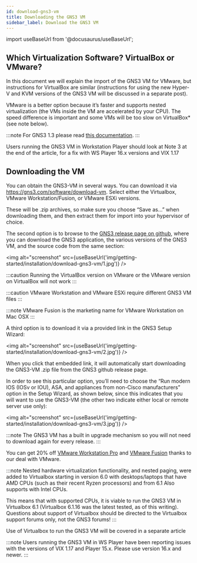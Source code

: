 ```yaml
---
id: download-gns3-vm
title: Downloading the GNS3 VM
sidebar_label: Download the GNS3 VM
---
```


import useBaseUrl from '@docusaurus/useBaseUrl';

## Which Virtualization Software? VirtualBox or VMware?
In this document we will explain the import of the GNS3 VM for VMware, but instructions for VirtualBox are similar (instructions for using the new Hyper-V and KVM versions of the GNS3 VM will be discussed in a separate post).

VMware is a better option because it’s faster and supports nested virtualization (the VMs inside the VM are accelerated by your CPU). The speed difference is important and some VMs will be too slow on VirtualBox* (see note below).

:::note
For GNS3 1.3 please read [this documentation](download-32-bit).
:::

Users running the GNS3 VM in Workstation Player should look at Note 3 at the end of the article, for a fix with WS Player 16.x versions and VIX 1.17

## Downloading the VM

You can obtain the GNS3-VM in several ways. You can download it via https://gns3.com/software/download-vm. Select either the Virtualbox, VMware Workstation/Fusion, or VMware ESXi versions.

These will be .zip archives, so make sure you choose “Save as…” when downloading them, and then extract them for import into your hypervisor of choice.

The second option is to browse to the [GNS3 release page on github](https://github.com/GNS3/gns3-gui/releases), where you can download the GNS3 application, the various versions of the GNS3 VM, and the source code from the same section:

<img alt="screenshot" src={useBaseUrl('img/getting-started/installation/download-gns3-vm/1.jpg')} />

:::caution
Running the VirtualBox version on VMware or the VMware version on VirtualBox will not work
:::

:::caution
VMware Workstation and VMware ESXi require different GNS3 VM files
:::

:::note
VMware Fusion is the marketing name for VMware Workstation on Mac OSX
:::

A third option is to download it via a provided link in the GNS3 Setup Wizard:

<img alt="screenshot" src={useBaseUrl('img/getting-started/installation/download-gns3-vm/2.jpg')} />

When you click that embedded link, it will automatically start downloading the GNS3-VM .zip file from the GNS3 github release page.  

In order to see this particular option, you’ll need to choose the “Run modern IOS (IOSv or IOU), ASA, and appliances from non-Cisco manufacturers”  option in the Setup Wizard, as shown below, since this indicates that you will want to use the GNS3-VM (the other two indicate either local or remote server use only):

<img alt="screenshot" src={useBaseUrl('img/getting-started/installation/download-gns3-vm/3.jpg')} />

:::note
The GNS3 VM has a built in upgrade mechanism so you will not need to download again for every release.
:::

You can get 20% off [VMware Workstation Pro](https://gns3.com/marketplace/software/workstation-pro-15) and [VMware Fusion](https://gns3.com/marketplace/software/fusion-8) thanks to our deal with VMware.

:::note
Nested hardware virtualization functionality, and nested paging, were added to Virtualbox starting in version 6.0 with desktops/laptops that have AMD CPUs (such as their recent Ryzen processors) and from 6.1 Also supports with Intel CPUs.  

This means that with supported CPUs, it is viable to run the GNS3 VM in Virtualbox 6.1 (Virtualbox 6.1.16 was the latest tested, as of this writing). Questions about support of Virtualbox should be directed to the Virtualbox support forums only, not the GNS3 forums!
:::

Use of Virtualbox to run the GNS3 VM will be covered in a separate article

:::note
Users running the GNS3 VM in WS Player have been reporting issues with the versions of VIX 1.17 and Player 15.x.  Please use version 16.x and newer.
:::
